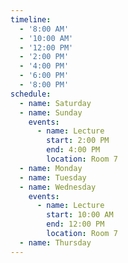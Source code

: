 ```yaml
---
timeline:
  - '8:00 AM'
  - '10:00 AM'
  - '12:00 PM'
  - '2:00 PM'
  - '4:00 PM'
  - '6:00 PM'
  - '8:00 PM'
schedule:
  - name: Saturday
  - name: Sunday
    events:
      - name: Lecture
        start: 2:00 PM
        end: 4:00 PM
        location: Room 7
  - name: Monday
  - name: Tuesday
  - name: Wednesday
    events:
      - name: Lecture
        start: 10:00 AM
        end: 12:00 PM
        location: Room 7
  - name: Thursday
---
```

